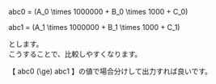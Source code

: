 abc0 = \(A_0 \times 1000000 + B_0 \times 1000 + C_0\)

abc1 = \(A_1 \times 1000000 + B_1 \times 1000 + C_1\)

とします。  
こうすることで、比較しやすくなります。

【 abc0 \(\ge\) abc1 】の値で場合分けして出力すれば良いです。